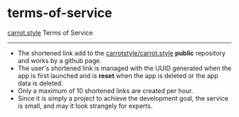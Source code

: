 # terms-of-service

[carrot.style](https://carrot.style) Terms of Service

---

- The shortened link add to the [carrotstyle/carrot.style](https://github.com/carrotstyle/carrot.style) **public** repository and works by a github page.
- The user's shortened link is managed with the UUID generated when the app is first launched and is **reset** when the app is deleted or the app data is deleted.
- Only a maximum of 10 shortened links are created per hour.
- Since it is simply a project to achieve the development goal, the service is small, and may it look strangely for experts.
